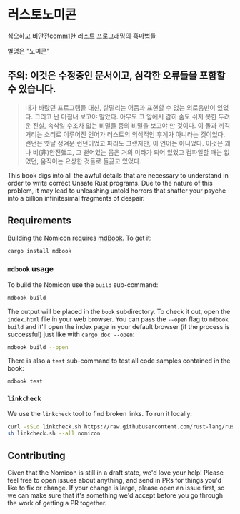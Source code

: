 # 러스토노미콘

심오하고 비안전[comm1]한 러스트 프로그래밍의 흑마법들

별명은 "노미콘"

## 주의: 이것은 수정중인 문서이고, 심각한 오류들을 포함할 수 있습니다.

> 내가 바랐던 프로그램들 대신, 살떨리는 어둠과 표현할 수 없는 외로움만이 있었다. 그리고 난 마침내 보고야 말았다.
  아무도 그 앞에서 감히 숨도 쉬지 못한 두려운 진실, 속삭일 수조차 없는 비밀들 중의 비밀을 보고야 만 것이다.
  이 돌과 끼긱거리는 소리로 이루어진 언어가 러스트의 의식적인 후계가 아니라는 것이었다. 런던은 옛날 정겨운
  런던이었고 파리도 그랬지만, 이 언어는 아니었다. 이것은 꽤나 비(非)안전했고,
  그 뻗어있는 몸은 거의 미라가 되어 있었고 컴파일할 때는 없었던, 움직이는 요상한 것들로 들끓고 있었다.

This book digs into all the awful details that are necessary to understand in
order to write correct Unsafe Rust programs. Due to the nature of this problem,
it may lead to unleashing untold horrors that shatter your psyche into a billion
infinitesimal fragments of despair.

## Requirements

Building the Nomicon requires [mdBook]. To get it:

[mdBook]: https://github.com/rust-lang/mdBook

```bash
cargo install mdbook
```

### `mdbook` usage

To build the Nomicon use the `build` sub-command:

```bash
mdbook build
```

The output will be placed in the `book` subdirectory. To check it out, open the
`index.html` file in your web browser. You can pass the `--open` flag to `mdbook
build` and it'll open the index page in your default browser (if the process is
successful) just like with `cargo doc --open`:

```bash
mdbook build --open
```

There is also a `test` sub-command to test all code samples contained in the book:

```bash
mdbook test
```

### `linkcheck`

We use the `linkcheck` tool to find broken links.
To run it locally:

```sh
curl -sSLo linkcheck.sh https://raw.githubusercontent.com/rust-lang/rust/master/src/tools/linkchecker/linkcheck.sh
sh linkcheck.sh --all nomicon
```

## Contributing

Given that the Nomicon is still in a draft state, we'd love your help! Please
feel free to open issues about anything, and send in PRs for things you'd like
to fix or change. If your change is large, please open an issue first, so we can
make sure that it's something we'd accept before you go through the work of
getting a PR together.


[comm1]: # "a comment"
